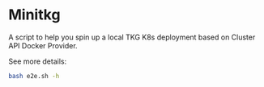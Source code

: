 # Minitkg

A script to help you spin up a local TKG K8s deployment based on Cluster API
Docker Provider.

See more details:
```bash
bash e2e.sh -h
```

